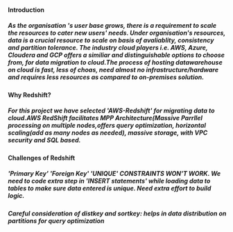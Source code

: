 #### Introduction
##### As the organisation 's user base grows, there is a requirement to scale the resources to cater new users' needs. Under organisation's resources, data is a crucial resource to scale on basis of avaliablity, consistency and partition tolerance. The industry cloud players i.e. AWS, Azure, Cloudera and GCP offers a similiar and distinguishable options to choose from, for data migration to cloud.The process of hosting datawarehouse on cloud is fast, less of choas, need almost no infrastructure/hardware and requires less resources as compared to on-premises solution.

#### Why Redshift?
##### For this project we have selected 'AWS-Redshift' for migrating data to cloud.AWS RedShift facilitates MPP Architecture(Massive Parrllel processing on multiple nodes,offers query optimization, horizontal scaling(add as many nodes as needed), massive storage, with VPC security and SQL based.

#### Challenges of Redshift
##### 'Primary Key' 'Foreign Key' 'UNIQUE' CONSTRAINTS WON'T WORK. We need to code extra step in 'INSERT statements' while loading data to tables to make sure data entered is unique. Need extra effort to build logic.
##### Careful consideration of distkey and sortkey: helps in data distribution on partitions for query optimization




